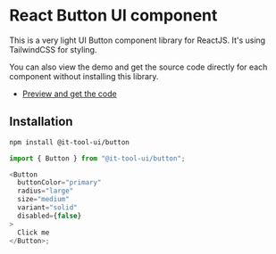 # React Button UI component

This is a very light UI Button component library for ReactJS.
It's using TailwindCSS for styling.

You can also view the demo and get the source code directly for each component without installing this library.

- [Preview and get the code](https://it-tool.app/button)

## Installation

```sh
npm install @it-tool-ui/button
```

```js
import { Button } from "@it-tool-ui/button";

<Button
  buttonColor="primary"
  radius="large"
  size="medium"
  variant="solid"
  disabled={false}
>
  Click me
</Button>;
```
